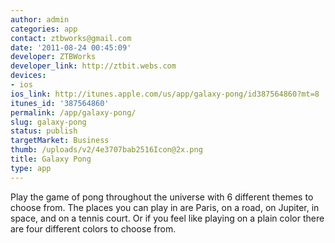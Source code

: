 ```yaml
---
author: admin
categories: app
contact: ztbworks@gmail.com
date: '2011-08-24 00:45:09'
developer: ZTBWorks
developer_link: http://ztbit.webs.com
devices: 
- ios
ios_link: http://itunes.apple.com/us/app/galaxy-pong/id387564860?mt=8
itunes_id: '387564860'
permalink: /app/galaxy-pong/
slug: galaxy-pong
status: publish
targetMarket: Business
thumb: /uploads/v2/4e3707bab2516Icon@2x.png
title: Galaxy Pong
type: app
---
```


Play the game of pong throughout the universe with 6 different themes to choose from. The places you can play in are Paris, on a road, on Jupiter, in space, and on a tennis court. Or if you feel like playing on a plain color there are four different colors to choose from.
